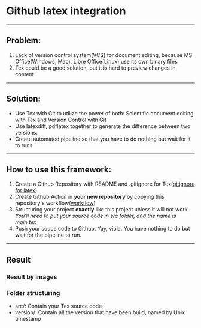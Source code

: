 # Github latex integration
---
## Problem:
1. Lack of version control system(VCS) for document editing, because MS Office(Windows, Mac), Libre Office(Linux) use its own binary files
2. Tex could be a good solution, but it is hard to preview changes in content.
---
## Solution:
- Use Tex with Git to utilize the power of both: Scientific document editing with Tex and Version Control with Git
- Use latexdiff, pdflatex together to generate the difference between two versions.
- Create automated pipeline so that you have to do nothing but wait for it to runs.
---
## How to use this framework:
1. Create a Github Repository with README and .gitignore for Tex([gitignore for latex](https://github.com/github/gitignore/blob/master/TeX.gitignore))
2. Create Github Action in **your new repository** by copying this repository's workflow([workflow](https://github.com/quachhuytung/test-github-latex/blob/master/.github/workflows/blank.yml))
3. Structuring your project **exactly** like this project unless it will not work.  
*You'll need to put your source code in src folder, and the name is main.tex*
4. Push your souce code to Github. Yay, viola. You have nothing to do but wait for the pipeline to run.
---
## Result
### Result by images
### Folder structuring
- src/: Contain your Tex source code
- version/: Contain all the version that have been build, named by Unix timestamp
